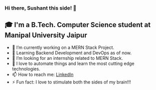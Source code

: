 ### Hi there, Sushant this side! 👋

## 🎓 I'm a B.Tech. Computer Science student at Manipal University Jaipur

- 🔭 I’m currently working on a MERN Stack Project.
- 🌱 Learning Backend Development and DevOps as of now.
- 👯 I’m looking for an internship related to MERN Stack.
- 💬 I love to automate things and learn the most cutting edge technologies.
- 📫 How to reach me: [LinkedIn](https://www.linkedin.com/in/im5ushant/)
- ⚡ Fun fact: I love to stimulate both the sides of my brain!!!  


